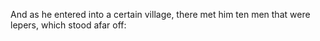 And as he entered into a certain village, there met him ten men that were lepers, which stood afar off:
